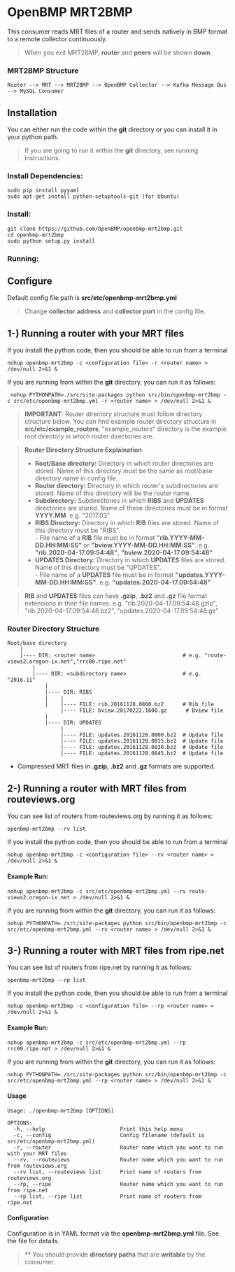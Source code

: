 OpenBMP MRT2BMP
===============
This consumer reads MRT files of a router and sends natively in BMP format to a remote collector continuously.

> When you exit MRT2BMP, **router** and **peers** will be shown **down**.

### MRT2BMP Structure

    Router --> MRT --> MRT2BMP --> OpenBMP Collector --> Kafka Message Bus --> MySQL Consumer

Installation
------------
You can either run the code within the **git** directory or you can install it in your python path.

> If you are going to run it within the **git** directory, see running instructions.

### Install Dependencies:

    sudo pip install pyyaml
    sudo apt-get install python-setuptools-git (for Ubuntu)

### Install:

    git clone https://github.com/OpenBMP/openbmp-mrt2bmp.git
    cd openbmp-mrt2bmp
    sudo python setup.py install

### Running:

Configure
-----------------------------------------
Default config file path is **src/etc/openbmp-mrt2bmp.yml**
> Change **collector address** and **collector port** in the config file.

1-) Running a router with your MRT files
-----------------------------------------

If you install the python code, then you should be able to run from a terminal

    nohup openbmp-mrt2bmp -c <configuration file> -r <router name> > /dev/null 2>&1 &

If you are running from within the **git** directory, you can run it as follows:

     nohup PYTHONPATH=./src/site-packages python src/bin/openbmp-mrt2bmp -c src/etc/openbmp-mrt2bmp.yml -r <router name> > /dev/null 2>&1 &

> **IMPORTANT**: Router directory structure must follow directory structure below.
You can find example router directory structure in **src/etc/example_routers**. "example_routers" directory is the example root directory in which router directories are.

> **Router Directory Structure Explaination**
> - **Root/Base directory:** Directory in which router directories are stored. Name of this directory must be the same as root/base directory name in config file.
> - **Router directory:** Directory in which router's subdirectories are stored. Name of this directory will be the router name.
> - **Subdirectory:** Subdirectories in which **RIBS** and **UPDATES** directories are stored. Name of these directories must be in format **YYYY.MM**. e.g. "2017.03"
> - **RIBS Directory:** Directory in which **RIB** files are stored. Name of this directory must be "RIBS".
<br> - File name of a **RIB** file must be in format **"rib.YYYY-MM-DD.HH:MM:SS"** or **"bview.YYYY-MM-DD.HH:MM:SS"**. e.g. **"rib.2020-04-17.09:54:48"**, **"bview.2020-04-17.09:54:48"**
> - **UPDATES Directory:** Directory in which **UPDATES** files are stored. Name of this directory must be "UPDATES".
<br> - File name of a **UPDATES** file must be in format **"updates.YYYY-MM-DD.HH:MM:SS"**. e.g. **"updates.2020-04-17.09:54:48"**

> **RIB** and **UPDATES** files can have **.gzip**, **.bz2** and **.gz** file format extensions in their file names. e.g. "rib.2020-04-17.09:54:48.gzip", "rib.2020-04-17.09:54:48.bz2", "updates.2020-04-17.09:54:48.gz"

### Router Directory Structure

    Root/base directory
        |
        |---- DIR: <router name>                            # e.g. "route-views2.oregon-ix.net","rrc00.ripe.net"
            |
            |---- DIR: <subdirectory name>                  # e.g. "2016.11"
                |
                |---- DIR: RIBS
                |    |
                |    |---- FILE: rib.20161128.0800.bz2      # Rib file
                     |---- FILE: bview.20170222.1600.gz      # Bview file
                |
                |---- DIR: UPDATES
                     |
                     |---- FILE: updates.20161128.0800.bz2  # Update file
                     |---- FILE: updates.20161128.0815.bz2  # Update file
                     |---- FILE: updates.20161128.0830.bz2  # Update file
                     |---- FILE: updates.20161128.0845.bz2  # Update file

- Compressed MRT files in **.gzip**, **.bz2** and **.gz** formats are supported.

2-) Running a router with MRT files from routeviews.org
-------------------------------------------------------

You can see list of routers from routeviews.org by running it as follows:

    openbmp-mrt2bmp --rv list

If you install the python code, then you should be able to run from a terminal

    nohup openbmp-mrt2bmp -c <configuration file> --rv <router name> > /dev/null 2>&1 &

#### Example Run:

    nohup openbmp-mrt2bmp -c src/etc/openbmp-mrt2bmp.yml --rv route-views2.oregon-ix.net > /dev/null 2>&1 &

If you are running from within the **git** directory, you can run it as follows:

    nohup PYTHONPATH=./src/site-packages python src/bin/openbmp-mrt2bmp -c src/etc/openbmp-mrt2bmp.yml --rv <router name> > /dev/null 2>&1 &

3-) Running a router with MRT files from ripe.net
-------------------------------------------------

You can see list of routers from ripe.net by running it as follows:

    openbmp-mrt2bmp --rp list

If you install the python code, then you should be able to run from a terminal

    nohup openbmp-mrt2bmp -c <configuration file> --rp <router name> > /dev/null 2>&1 &

#### Example Run:

    nohup openbmp-mrt2bmp -c src/etc/openbmp-mrt2bmp.yml --rp rrc00.ripe.net > /dev/null 2>&1 &

If you are running from within the **git** directory, you can run it as follows:

    nohup PYTHONPATH=./src/site-packages python src/bin/openbmp-mrt2bmp -c src/etc/openbmp-mrt2bmp.yml --rp <router name> > /dev/null 2>&1 &

#### Usage
```
Usage: ./openbmp-mrt2bmp [OPTIONS]

OPTIONS:
  -h, --help                        Print this help menu
  -c, --config                      Config filename (default is src/etc/openbmp-mrt2bmp.yml)
  -r, --router                      Router name which you want to run with your MRT files
  --rv, --routeviews                Router name which you want to run from routeviews.org
  --rv list, --routeviews list      Print name of routers from routeviews.org
  --rp, --ripe                      Router name which you want to run from ripe.net
  --rp list, --ripe list            Print name of routers from ripe.net
```

#### Configuration
Configuration is in YAML format via the **openbmp-mrt2bmp.yml** file.  See the file for details.

> ** You should provide **directory paths** that are **writable** by the consumer.

